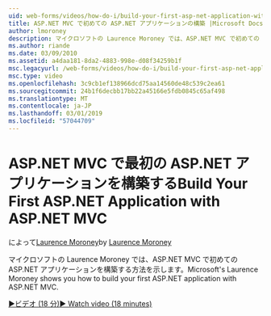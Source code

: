 ```yaml
---
uid: web-forms/videos/how-do-i/build-your-first-asp-net-application-with-asp-net-mvc
title: ASP.NET MVC で初めての ASP.NET アプリケーションの構築 |Microsoft Docs
author: lmoroney
description: マイクロソフトの Laurence Moroney では、ASP.NET MVC で初めての ASP.NET アプリケーションを構築する方法を示します。
ms.author: riande
ms.date: 03/09/2010
ms.assetid: a4daa181-8da2-4883-998e-d08f34259b1f
msc.legacyurl: /web-forms/videos/how-do-i/build-your-first-asp-net-application-with-asp-net-mvc
msc.type: video
ms.openlocfilehash: 3c9cb1ef138966dcd75aa14560de48c539c2ea61
ms.sourcegitcommit: 24b1f6decbb17bb22a45166e5fdb0845c65af498
ms.translationtype: MT
ms.contentlocale: ja-JP
ms.lasthandoff: 03/01/2019
ms.locfileid: "57044709"
---
```

<a name="build-your-first-aspnet-application-with-aspnet-mvc"></a><span data-ttu-id="9f23d-103">ASP.NET MVC で最初の ASP.NET アプリケーションを構築する</span><span class="sxs-lookup"><span data-stu-id="9f23d-103">Build Your First ASP.NET Application with ASP.NET MVC</span></span>
====================
<span data-ttu-id="9f23d-104">によって[Laurence Moroney](https://github.com/lmoroney)</span><span class="sxs-lookup"><span data-stu-id="9f23d-104">by [Laurence Moroney](https://github.com/lmoroney)</span></span>

<span data-ttu-id="9f23d-105">マイクロソフトの Laurence Moroney では、ASP.NET MVC で初めての ASP.NET アプリケーションを構築する方法を示します。</span><span class="sxs-lookup"><span data-stu-id="9f23d-105">Microsoft's Laurence Moroney shows you how to build your first ASP.NET application with ASP.NET MVC.</span></span>

[<span data-ttu-id="9f23d-106">&#9654;ビデオ (18 分)</span><span class="sxs-lookup"><span data-stu-id="9f23d-106">&#9654; Watch video (18 minutes)</span></span>](https://channel9.msdn.com/Blogs/ASP-NET-Site-Videos/build-your-first-asp-net-application-with-asp-net-mvc)
